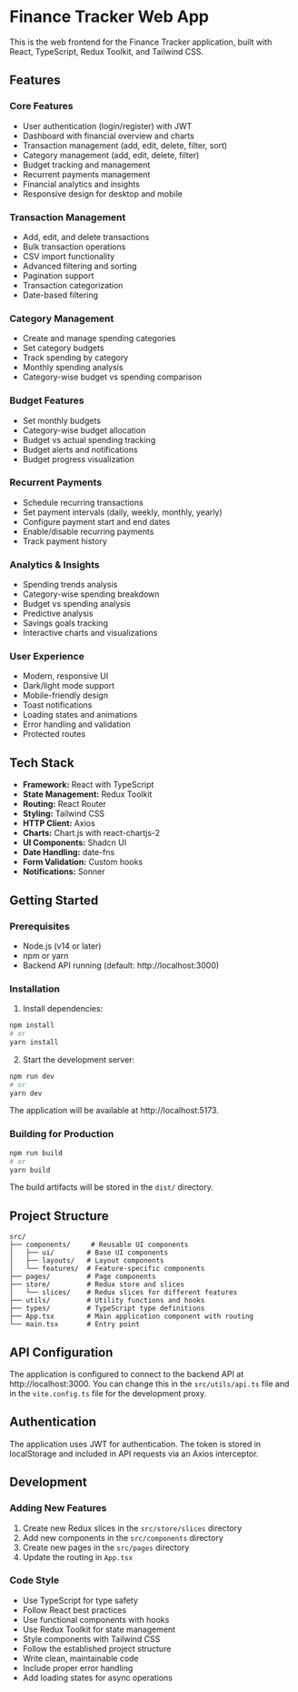 # Finance Tracker Web App

This is the web frontend for the Finance Tracker application, built with React, TypeScript, Redux Toolkit, and Tailwind CSS.

## Features

### Core Features

- User authentication (login/register) with JWT
- Dashboard with financial overview and charts
- Transaction management (add, edit, delete, filter, sort)
- Category management (add, edit, delete, filter)
- Budget tracking and management
- Recurrent payments management
- Financial analytics and insights
- Responsive design for desktop and mobile

### Transaction Management

- Add, edit, and delete transactions
- Bulk transaction operations
- CSV import functionality
- Advanced filtering and sorting
- Pagination support
- Transaction categorization
- Date-based filtering

### Category Management

- Create and manage spending categories
- Set category budgets
- Track spending by category
- Monthly spending analysis
- Category-wise budget vs spending comparison

### Budget Features

- Set monthly budgets
- Category-wise budget allocation
- Budget vs actual spending tracking
- Budget alerts and notifications
- Budget progress visualization

### Recurrent Payments

- Schedule recurring transactions
- Set payment intervals (daily, weekly, monthly, yearly)
- Configure payment start and end dates
- Enable/disable recurring payments
- Track payment history

### Analytics & Insights

- Spending trends analysis
- Category-wise spending breakdown
- Budget vs spending analysis
- Predictive analysis
- Savings goals tracking
- Interactive charts and visualizations

### User Experience

- Modern, responsive UI
- Dark/light mode support
- Mobile-friendly design
- Toast notifications
- Loading states and animations
- Error handling and validation
- Protected routes

## Tech Stack

- **Framework:** React with TypeScript
- **State Management:** Redux Toolkit
- **Routing:** React Router
- **Styling:** Tailwind CSS
- **HTTP Client:** Axios
- **Charts:** Chart.js with react-chartjs-2
- **UI Components:** Shadcn UI
- **Date Handling:** date-fns
- **Form Validation:** Custom hooks
- **Notifications:** Sonner

## Getting Started

### Prerequisites

- Node.js (v14 or later)
- npm or yarn
- Backend API running (default: http://localhost:3000)

### Installation

1. Install dependencies:

```bash
npm install
# or
yarn install
```

2. Start the development server:

```bash
npm run dev
# or
yarn dev
```

The application will be available at http://localhost:5173.

### Building for Production

```bash
npm run build
# or
yarn build
```

The build artifacts will be stored in the `dist/` directory.

## Project Structure

```
src/
├── components/     # Reusable UI components
│   ├── ui/        # Base UI components
│   ├── layouts/   # Layout components
│   └── features/  # Feature-specific components
├── pages/         # Page components
├── store/         # Redux store and slices
│   └── slices/    # Redux slices for different features
├── utils/         # Utility functions and hooks
├── types/         # TypeScript type definitions
├── App.tsx        # Main application component with routing
└── main.tsx       # Entry point
```

## API Configuration

The application is configured to connect to the backend API at http://localhost:3000. You can change this in the `src/utils/api.ts` file and in the `vite.config.ts` file for the development proxy.

## Authentication

The application uses JWT for authentication. The token is stored in localStorage and included in API requests via an Axios interceptor.

## Development

### Adding New Features

1. Create new Redux slices in the `src/store/slices` directory
2. Add new components in the `src/components` directory
3. Create new pages in the `src/pages` directory
4. Update the routing in `App.tsx`

### Code Style

- Use TypeScript for type safety
- Follow React best practices
- Use functional components with hooks
- Use Redux Toolkit for state management
- Style components with Tailwind CSS
- Follow the established project structure
- Write clean, maintainable code
- Include proper error handling
- Add loading states for async operations
